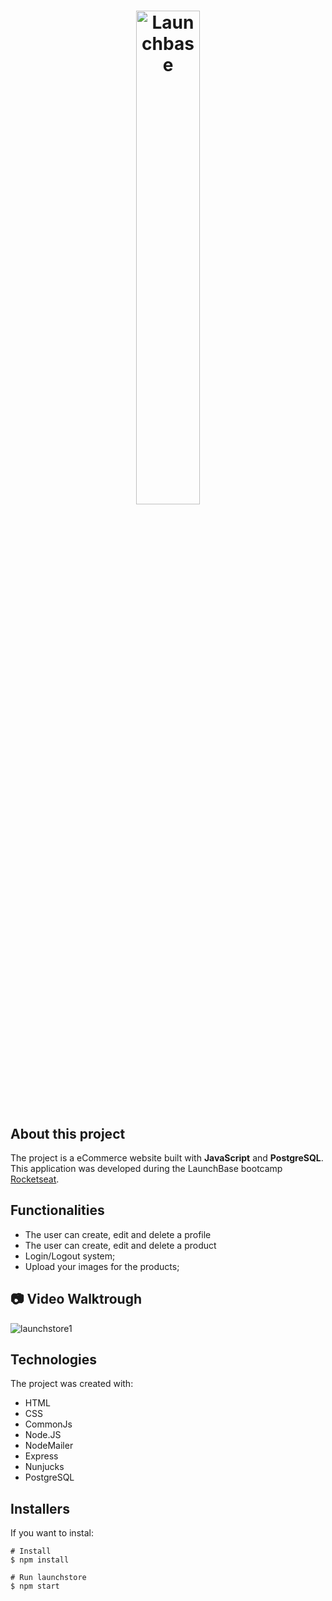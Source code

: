 <h1 align="center">
    <img width="45%" alt="Launchbase" title="Launchbase" src="https://camo.githubusercontent.com/268b1344409fac98c4eeda520482b6910c4ddcba/68747470733a2f2f73746f726167652e676f6f676c65617069732e636f6d2f676f6c64656e2d77696e642f626f6f7463616d702d6c61756e6368626173652f6c6f676f2e706e67"/>
</h1>


## **About this project**
The project is a eCommerce website built with **JavaScript** and **PostgreSQL**. 
This application was developed during the LaunchBase bootcamp [Rocketseat](https://rocketseat.com.br/).


## **Functionalities**
* The user can create, edit and delete a profile
* The user can create, edit and delete a product
* Login/Logout system;
* Upload your images for the products;

## :camera: Video Walktrough
![launchstore1](https://user-images.githubusercontent.com/66570560/95655291-88d9f380-0adc-11eb-9803-6569e7864315.gif)

## **Technologies**
The project was created with:

- HTML
- CSS
- CommonJs
- Node.JS
- NodeMailer
- Express
- Nunjucks
- PostgreSQL

## Installers
If you want to instal:
```
# Install 
$ npm install

# Run launchstore
$ npm start
```
